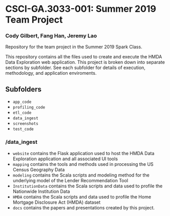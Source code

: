 # CSCI-GA.3033-001: Summer 2019 Team Project
### Cody Gilbert, Fang Han, Jeremy Lao

Repository for the team project in the Summer 2019 Spark Class.

This repository contains all the files used to create and execute the HMDA Data Exploration web application. This project is broken down into separate sections by subfolder. See each subfolder for details of execution, methodology, and application enviroments.


## Subfolders

* `app_code`
* `profiling_code`
* `etl_code`
* `data_ingest`
* `screenshots`
* `test_code`

### /data_ingest



* `website` contains the Flask application used to host the HMDA Data Exploration application and all associated UI tools
* `mapping` contains the tools and methods used in processing the US Census Geography Data
* `modeling` contains the Scala scripts and modeling method for the underlying model of the Lender Recommendation Tool
* `InstitutionData` contains the Scala scripts and data used to profile the Nationwide Institution Data
* `HMDA` contains the Scala scripts and data used to profile the Home Mortgage Disclosure Act (HMDA) dataset
* `docs` contains the papers and presentations created by this project. 
